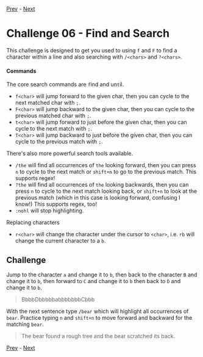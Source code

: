 [Prev](./challenge05.md) - [Next](./challenge07.md)

# Challenge 06 - Find and Search

This challenge is designed to get you used to using `f` and `F` to find a character within a line and also searching with `/<chars>` and `?<chars>`.

#### Commands

The core search commands are `f`ind and un`t`il.
* `f<char>` will jump forward to the given char, then you can cycle to the next matched char with `;`.
* `F<char>` will jump backward to the given char, then you can cycle to the previous matched char with `;`.
* `t<char>` will jump forward to just before the given char, then you can cycle to the next match with `;`.
* `T<char>` will jump backward to just before the given char, then you can cycle to the previous match with `;`.

There's also more powerful search tools available.
* `/the` will find all occurrences of `the` looking forward, then you can press `n` to cycle to the next match or `shift+n` to go to the previous match.
This supports regex!
* `?the` will find all occurrences of `the` looking backwards, then you can press `n` to cycle to the next match looking back, or `shift+n` to look at the previous match (which in this case is looking forward, confusing I know!)
This supports regex, too!
* `:nohl` will stop highlighting.

Replacing characters

* `r<char>` will change the character under the cursor to `<char>`, i.e. `rb` will change the current character to a `b`.

## Challenge

Jump to the character `a` and change it to `b`, then back to the character `B` and change it to `b`, then forward to `C` and change it to `b` then back to `D` and change it to `b`.

> BbbbDbbbbbabbbbbbbCbbb

With the next sentence type `/bear` which will highlight all occurrences of `bear`.  Practice typing `n` and `shift+n` to move forward and backward for the matching `bear`.

> The bear found a rough tree and the bear scratched its back.

[Prev](./challenge05.md) - [Next](./challenge07.md)